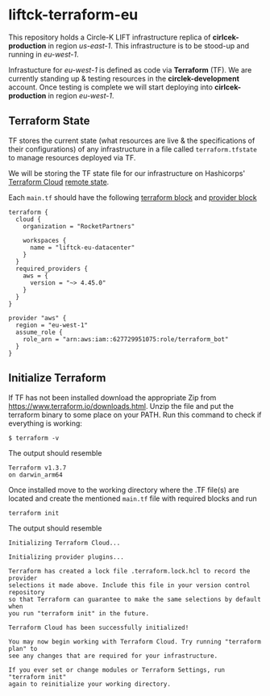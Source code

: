 # liftck-terraform-eu

This repository holds a Circle-K LIFT infrastructure replica of **cirlcek-production** in region *us-east-1*.
This infrastructure is to be stood-up and running in *eu-west-1*. 

Infrastucture for *eu-west-1* is defined as code via **Terraform** (TF). We are currently standing up & testing resources in the **circlek-development** account. Once testing is complete we will start deploying into **cirlcek-production** in region *eu-west-1*.

## Terraform State
TF stores the current state (what resources are live & the specifications of their configurations) of any infrastructure in a file called `terraform.tfstate` to manage resources deployed via TF.

We will be storing the TF state file for our infrastructure on Hashicorps' [Terraform Cloud](https://cloud.hashicorp.com/products/terraform) [remote state](https://developer.hashicorp.com/terraform/cloud-docs/workspaces/state).

Each `main.tf` should have the following [terraform block](https://developer.hashicorp.com/terraform/language/settings) and [provider block](https://registry.terraform.io/providers/hashicorp/aws/latest/docs)
```
terraform {
  cloud {
    organization = "RocketPartners"

    workspaces {
      name = "liftck-eu-datacenter"
    }
  }
  required_providers {
    aws = {
      version = "~> 4.45.0"
    }
  }
}

provider "aws" {
  region = "eu-west-1"
  assume_role {
    role_arn = "arn:aws:iam::627729951075:role/terraform_bot"
  }
}
```

## Initialize Terraform

If TF has not been installed download the appropriate Zip from https://www.terraform.io/downloads.html. Unzip the file and put the terraform binary to some place on your PATH.
Run this command to check if everything is working:
```
$ terraform -v
```

The output should resemble
```
Terraform v1.3.7
on darwin_arm64
```

Once installed move to the working directory where the .TF file(s) are located and create the mentioned `main.tf` file with required blocks and run
```
terraform init
```



The output should resemble
```
Initializing Terraform Cloud...

Initializing provider plugins...

Terraform has created a lock file .terraform.lock.hcl to record the provider
selections it made above. Include this file in your version control repository
so that Terraform can guarantee to make the same selections by default when
you run "terraform init" in the future.

Terraform Cloud has been successfully initialized!

You may now begin working with Terraform Cloud. Try running "terraform plan" to
see any changes that are required for your infrastructure.

If you ever set or change modules or Terraform Settings, run "terraform init"
again to reinitialize your working directory.
```



